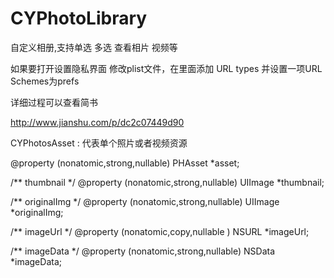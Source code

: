 # CYPhotoLibrary
自定义相册,支持单选 多选 查看相片 视频等


如果要打开设置隐私界面 修改plist文件，在里面添加 URL types 并设置一项URL Schemes为prefs

详细过程可以查看简书

http://www.jianshu.com/p/dc2c07449d90


CYPhotosAsset : 代表单个照片或者视频资源

@property (nonatomic,strong,nullable) PHAsset *asset;

/** thumbnail  */
@property (nonatomic,strong,nullable) UIImage *thumbnail;

/** originalImg  */
@property (nonatomic,strong,nullable) UIImage *originalImg;

/** imageUrl  */
@property (nonatomic,copy,nullable  ) NSURL   *imageUrl;

/** imageData  */
@property (nonatomic,strong,nullable) NSData *imageData;